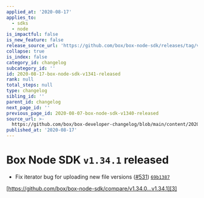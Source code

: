 ```yaml
---
applied_at: '2020-08-17'
applies_to:
  - sdks
  - node
is_impactful: false
is_new_feature: false
release_source_url: 'https://github.com/box/box-node-sdk/releases/tag/v1.34.1'
collapse: true
is_index: false
category_id: changelog
subcategory_id: ''
id: 2020-08-17-box-node-sdk-v1341-released
rank: null
total_steps: null
type: changelog
sibling_id: ''
parent_id: changelog
next_page_id: ''
previous_page_id: 2020-08-07-box-node-sdk-v1340-released
source_url: >-
  https://github.com/box/box-developer-changelog/blob/main/content/2020/08-17-box-node-sdk-v1341-released.md
published_at: '2020-08-17'
---
```

# Box Node SDK `v1.34.1` released

* Fix iterator bug for uploading new file versions ([#531][1]) [`69b1387`][2]

[https://github.com/box/box-node-sdk/compare/v1.34.0...v1.34.1][3]

[1]: https://github.com/box/box-node-sdk/issues/531

[2]: https://github.com/box/box-node-sdk/commit/69b138746c64ac8ee68b421853ca9ff4cc28531e

[3]: https://github.com/box/box-node-sdk/compare/v1.34.0...v1.34.1
